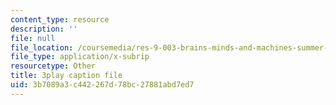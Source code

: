 ```yaml
---
content_type: resource
description: ''
file: null
file_location: /coursemedia/res-9-003-brains-minds-and-machines-summer-course-summer-2015/3b7089a3c442267d78bc27881abd7ed7_Ch56tU3wb9c.srt
file_type: application/x-subrip
resourcetype: Other
title: 3play caption file
uid: 3b7089a3-c442-267d-78bc-27881abd7ed7
---
```


